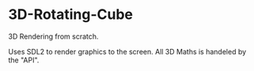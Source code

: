 # 3D-Rotating-Cube

3D Rendering from scratch.

Uses SDL2 to render graphics to the screen. 
All 3D Maths is handeled by the "API".

